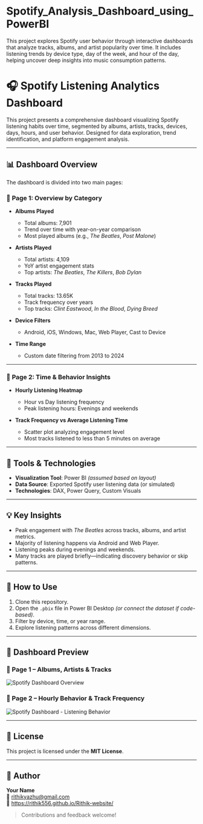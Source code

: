 # Spotify_Analysis_Dashboard_using_PowerBI
This project explores Spotify user behavior through interactive dashboards that analyze tracks, albums, and artist popularity over time. It includes listening trends by device type, day of the week, and hour of the day, helping uncover deep insights into music consumption patterns.


# 🎧 Spotify Listening Analytics Dashboard

This project presents a comprehensive dashboard visualizing Spotify listening habits over time, segmented by albums, artists, tracks, devices, days, hours, and user behavior. Designed for data exploration, trend identification, and platform engagement analysis.

---

## 📊 Dashboard Overview

The dashboard is divided into two main pages:

### 📄 **Page 1: Overview by Category**

- **Albums Played**  
  - Total albums: 7,901  
  - Trend over time with year-on-year comparison  
  - Most played albums (e.g., *The Beatles*, *Post Malone*)

- **Artists Played**  
  - Total artists: 4,109  
  - YoY artist engagement stats  
  - Top artists: *The Beatles*, *The Killers*, *Bob Dylan*

- **Tracks Played**  
  - Total tracks: 13.65K  
  - Track frequency over years  
  - Top tracks: *Clint Eastwood*, *In the Blood*, *Dying Breed*

- **Device Filters**  
  - Android, iOS, Windows, Mac, Web Player, Cast to Device

- **Time Range**  
  - Custom date filtering from 2013 to 2024

---

### 📄 **Page 2: Time & Behavior Insights**

- **Hourly Listening Heatmap**  
  - Hour vs Day listening frequency  
  - Peak listening hours: Evenings and weekends

- **Track Frequency vs Average Listening Time**  
  - Scatter plot analyzing engagement level  
  - Most tracks listened to less than 5 minutes on average

---

## 🧰 Tools & Technologies

- **Visualization Tool**: Power BI *(assumed based on layout)*
- **Data Source**: Exported Spotify user listening data (or simulated)
- **Technologies**: DAX, Power Query, Custom Visuals

---

## 💡 Key Insights

- Peak engagement with *The Beatles* across tracks, albums, and artist metrics.
- Majority of listening happens via Android and Web Player.
- Listening peaks during evenings and weekends.
- Many tracks are played briefly—indicating discovery behavior or skip patterns.

---

## 🚀 How to Use

1. Clone this repository.
2. Open the `.pbix` file in Power BI Desktop *(or connect the dataset if code-based)*.
3. Filter by device, time, or year range.
4. Explore listening patterns across different dimensions.

---

## 📸 Dashboard Preview

### 🔹 Page 1 – Albums, Artists & Tracks

![Spotify Dashboard Overview](Spotify_Dashborad_1.png)

### 🔹 Page 2 – Hourly Behavior & Track Frequency

![Spotify Dashboard - Listening Behavior](Spotify_Dashboard_2.png)

---

## 📄 License

This project is licensed under the **MIT License**.

---

## 👤 Author

**Your Name**  
📧 rithikyazhu@gmail.com  
🔗 https://rithik556.github.io/Rithik-website/

> Contributions and feedback welcome!
